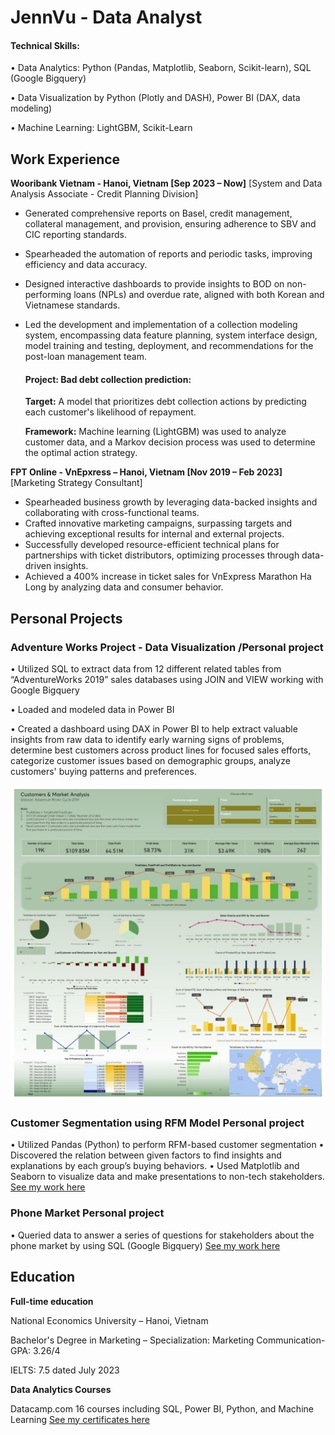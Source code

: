 # JennVu - Data Analyst

#### Technical Skills:

• Data Analytics: Python (Pandas, Matplotlib, Seaborn, Scikit-learn), SQL (Google Bigquery)

• Data Visualization by Python (Plotly and DASH), Power BI (DAX, data modeling)

• Machine Learning: LightGBM, Scikit-Learn

## Work Experience
**Wooribank Vietnam - Hanoi, Vietnam [Sep 2023 – Now]**
[System and Data Analysis Associate - Credit Planning Division]
- Generated comprehensive reports on Basel, credit management, collateral management, and provision, ensuring adherence to SBV and CIC reporting standards.
- Spearheaded the automation of reports and periodic tasks, improving efficiency and data accuracy.
- Designed interactive dashboards to provide insights to BOD on non-performing loans (NPLs) and overdue rate, aligned with both Korean and Vietnamese standards.
- Led the development and implementation of a collection modeling system, encompassing data feature planning, system interface design, model training and testing, deployment, and recommendations for the post-loan management team.
  #### Project: Bad debt collection prediction:
  **Target:**
  A model that prioritizes debt collection actions by predicting each customer's likelihood of repayment.
  
  **Framework:**
  Machine learning (LightGBM) was used to analyze customer data, and a Markov decision process was used to determine the optimal action strategy.

**FPT Online - VnEpxress – Hanoi, Vietnam [Nov 2019 – Feb 2023]**
[Marketing Strategy Consultant]
- Spearheaded business growth by leveraging data-backed insights and collaborating with cross-functional teams.
- Crafted innovative marketing campaigns, surpassing targets and achieving exceptional results for internal and external projects.
- Successfully developed resource-efficient technical plans for partnerships with ticket distributors, optimizing processes through data-driven insights.
- Achieved a 400% increase in ticket sales for VnExpress Marathon Ha Long by analyzing data and consumer behavior.


## Personal Projects

### Adventure Works Project - Data Visualization /Personal project
• Utilized SQL to extract data from 12 different related tables from “AdventureWorks 2019” sales
databases using JOIN and VIEW working with Google Bigquery

• Loaded and modeled data in Power BI

• Created a dashboard using DAX in Power BI to help extract valuable insights from raw data to
identify early warning signs of problems, determine best customers across product lines for focused
sales efforts, categorize customer issues based on demographic groups, analyze customers' buying
patterns and preferences.

![Final Dashboard looks like this](assess/K14-+Vu+Ngoc+Huyen+-+Project+3.jpg)
### Customer Segmentation using RFM Model Personal project
• Utilized Pandas (Python) to perform RFM-based customer segmentation
• Discovered the relation between given factors to find insights and explanations by each group’s buying
behaviors.
• Used Matplotlib and Seaborn to visualize data and make presentations to non-tech stakeholders.
[See my work here](https://github.com/JennVu/Python.CustomerSegmentation/tree/main)
### Phone Market Personal project
• Queried data to answer a series of questions for stakeholders about the phone market by using SQL
(Google Bigquery)
[See my work here](https://console.cloud.google.com/bigquery?sq=886752833240:2b280ea73abe47ce9abc0bf9be5eb412&project=youtube-project-394302&ws=!1m4!1m3!8m2!1s886752833240!2s2b280ea73abe47ce9abc0bf9be5eb412)

## Education
**Full-time education**

National Economics University – Hanoi, Vietnam

Bachelor's Degree in Marketing – Specialization: Marketing Communication- GPA: 3.26/4

IELTS: 7.5 dated July 2023

**Data Analytics Courses**

Datacamp.com 16 courses including SQL, Power BI, Python, and Machine Learning
[See my certificates here](https://drive.google.com/drive/folders/1QnfDKsw97YlSYwgNIhzFUYm1eYda4s05)
